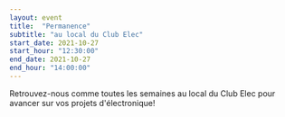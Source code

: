 ```yaml
---
layout: event
title:  "Permanence"
subtitle: "au local du Club Elec"
start_date: 2021-10-27
start_hour: "12:30:00"
end_date: 2021-10-27
end_hour: "14:00:00"
---
```


Retrouvez-nous comme toutes les semaines au local du Club Elec pour avancer sur vos projets d'électronique!
